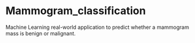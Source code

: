 # Mammogram_classification

Machine Learning real-world application to predict whether a mammogram mass is benign or malignant. 


